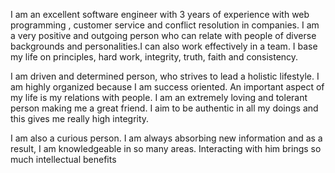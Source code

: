I am an excellent software engineer
with 3 years of experience with web
programming , customer service and
conflict resolution in companies. I am
a very positive and outgoing person
who can relate with people of diverse
backgrounds and personalities.I can
also work effectively in a team. I base
my life on principles, hard work,
integrity, truth, faith and consistency.

I am driven and determined person, who strives to lead a holistic lifestyle. 
I am highly organized because I am  success oriented. An important aspect of my life is my relations with people. I am an extremely loving and tolerant person making me a great friend. I aim to be authentic in all my doings and this gives me really high integrity.

I am also a curious person.  I am always absorbing new information and as a result,  I am knowledgeable in so many areas.  Interacting with him brings so much intellectual benefits
